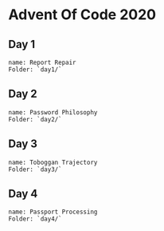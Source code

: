 # Advent Of Code 2020

## Day 1
    name: Report Repair
    Folder: `day1/`
## Day 2
    name: Password Philosophy
    Folder: `day2/`
## Day 3
    name: Toboggan Trajectory
    Folder: `day3/`
## Day 4
    name: Passport Processing
    Folder: `day4/`